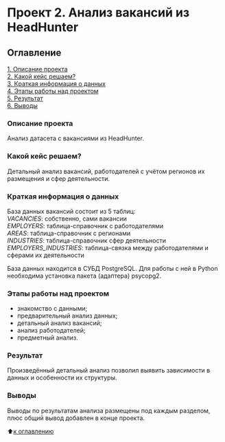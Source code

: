 # Проект 2. Анализ вакансий из HeadHunter

## Оглавление
[1. Описание проекта](https://github.com/Galaeva-Elena/SF_DST/tree/main/project_0#описание-проекта)\
[2. Какой кейс решаем?](https://github.com/Galaeva-Elena/SF_DST/tree/main/project_0#какой-кейс-решаем)\
[3. Краткая информация о данных](https://github.com/Galaeva-Elena/SF_DST/tree/main/project_0#краткая-информация-о-данных)\
[4. Этапы работы над проектом](https://github.com/Galaeva-Elena/SF_DST/tree/main/project_0#этапы-работы-над-проектом)\
[5. Результат](https://github.com/Galaeva-Elena/SF_DST/tree/main/project_0#результат)\
[6. Выводы](https://github.com/Galaeva-Elena/SF_DST/tree/main/project_0#выводы)

### Описание проекта
Анализ датасета с вакансиями из HeadHunter.

### Какой кейс решаем?
Детальный анализ вакансий, работодателей с учётом регионов их размещения и сфер деятельности.

### Краткая информация о данных
База данных вакансий состоит из 5 таблиц: \
*VACANCIES*: собственно, сами вакансии \
*EMPLOYERS*: таблица-справочник с работодателями \
*AREAS*: таблица-справочник с регионами \
*INDUSTRIES*: таблица-справочник сфер деятельности \
*EMPLOYERS_INDUSTRIES*: таблица-связка между работодателями и сферами их деятельности 

База данных находится в СУБД PostgreSQL. Для работы с ней в Python необходима установка пакета (адаптера) psycopg2.

### Этапы работы над проектом
- знакомство с данными;
- предварительный анализ данных;
- детальный анализ вакансий;
- анализ работодателей;
- предметный анализ.

### Результат
Произведённый детальный анализ позволил выявить зависимости в данных и особенности их структуры.

### Выводы
Выводы по результатам анализа размещены под каждым разделом, плюс общий вывод добавлен в конце проекта.

:arrow_up:[к оглавлению](https://github.com/Galaeva-Elena/SF_DST/blob/main/project_0/README.md#оглавление)